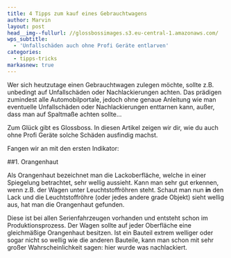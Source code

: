 ```yaml
---
title: 4 Tipps zum kauf eines Gebrauchtwagens
author: Marvin
layout: post
head__img--fullurl: //glossbossimages.s3.eu-central-1.amazonaws.com/
wps_subtitle:
  - 'Unfallschäden auch ohne Profi Geräte entlarven'
categories:
  - tipps-tricks
markasnew: true
---
```

Wer sich heutzutage einen Gebrauchtwagen zulegen möchte, sollte z.B. unbedingt auf Unfallschäden oder Nachlackierungen achten. Das prädigen zumindest alle Automobilportale, jedoch ohne genaue Anleitung wie man eventuelle Unfallschäden oder Nachlackierungen enttarnen kann, außer, dass man auf Spaltmaße achten sollte...

Zum Glück gibt es Glossboss. In diesen Artikel zeigen wir dir, wie du auch ohne Profi Geräte solche Schäden ausfindig machst.

Fangen wir an mit den ersten Indikator:

##1. Orangenhaut

Als Orangenhaut bezeichnet man die Lackoberfläche, welche in einer Spiegelung betrachtet, sehr wellig aussieht. Kann man sehr gut erkennen, wenn z.B. der Wagen unter Leuchtstoffröhren steht. Schaut man nun __in__ den Lack und die Leuchtstoffröhre (oder jedes andere grade Objekt) sieht wellig aus, hat man die Orangenhaut gefunden. 

Diese ist bei allen Serienfahrzeugen vorhanden und entsteht schon im Produktionsprozess. Der Wagen sollte auf jeder Oberfläche eine gleichmäßige Orangenhaut besitzen. Ist ein Bauteil extrem welliger oder sogar nicht so wellig wie die anderen Bauteile, kann man schon mit sehr großer Wahrscheinlichkeit sagen: hier wurde was nachlackiert.
